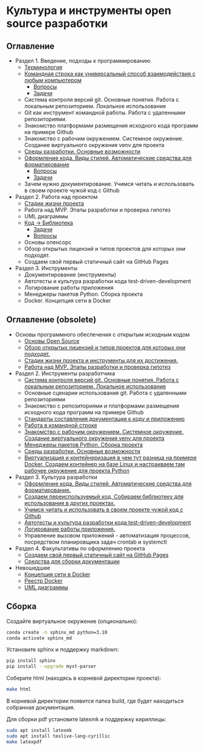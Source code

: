# Культура и инструменты open source разработки

## Оглавление

* Раздел 1. Введение, подходы к программированию
  - [Терминология](/educational_materials/terms/content.md)
  - [Командная строка как универсальный способ взаимодействия с любым компьютером](/educational_materials/bash/content.md)
    - [Вопросы](/educational_materials/bash/quiz.md)
    - [Задачи](/educational_materials/bash/exercises.md)
  - Система контроля версий git. Основные понятия. Работа с локальным репозиторием. Локальное использование
  - Git как инструмент командной работы. Работа с удаленными репозиториями.
  - Знакомство платформами размещения исходного кода программ на примере Github
  - Знакомство с рабочим окружением. Системное окружение. Создание виртуального окружения venv для проекта
  - [Среды разработки. Основные возможности](/educational_materials/ide/content.md)
  - [Оформление кода. Виды стилей. Автоматические средства для форматирование](/educational_materials/styles/content.md)
    - [Вопросы](/educational_materials/styles/quiz.md)
    - [Задачи](/educational_materials/styles/exercises.md)
  - Зачем нужно документирование. Учимся читать и использовать в своем проекте чужой код с Github
* Раздел 2. Работа над проектом
  - [Стадии жизни проекта](/educational_materials/stages/content.md)
  - Работа над MVP. Этапы разработки и проверка гипотез
  - UML диаграммы
  - [Код -> Библиотека](/educational_materials/code_to_lib/content.md)
    - [Задачи](/educational_materials/code_to_lib/exercises.md)
    - [Вопросы](/educational_materials/code_to_lib/quiz.md)
  - Основы опенсорс
  - Обзор открытых лицензий и типов проектов для которых они подходят.
  - Создаем свой первый статичный сайт на GitHub Pages
* Раздел 3. Инструменты
  - Документирование (инструменты)
  - Автотесты и культура разработки кода test-driven-development
  - Логирование работы приложения
  - Менеджеры пакетов Python. Сборка проекта
  - Docker. Концепция сети в Docker


## Оглавление (obsolete)

* Основы программного обеспечения с открытым исходным кодом
  - [Основы Open Source](01_open_source/main.md)
  - [Обзор открытых лицензий и типов проектов для которых они подходят.](02_open_license/main.md)
  - [Стадии жизни проекта и инструменты для их достижения.](01_stages/main.md)
  - [Работа над MVP. Этапы разработки и проверка гипотез](04_mvp/main.md)
* Раздел 2. Инструменты разработчика
  - [Система контроля версий git. Основные понятия. Работа с локальным репозиторием. Локальное использование](05_git_base/main.md)
  - Основные сценарии использования git. Работа с удаленными репозиториями
  - Знакомство с репозиториями и платформами размещения исходного кода программ на примере Github
  - [Стандарты составления документации к коду и приложению](12_docs/main.md)
  - [Работа в командной строке](16_bash/main.md)
  - [Знакомство с рабочим окружением. Системное окружение. Создание виртуального окружения venv для проекта](17_path_venv)
  - [Менеджеры пакетов Python. Сборка проекта](10_packages/main.md)
  - [Среды разработки. Основные возможности](22_ide/main.md)
  - [Виртуализация и контейнеризация в чем тут разница на примере Docker. Создаем контейнер на базе Linux и настраиваем там рабочее окружение для проекта Python](25_docker_base/main.md)
* Раздел 3. Культура разработки
  - [Оформление кода. Виды стилей. Автоматические средства для форматирование.](14_styles)
  - [Создаем переиспользуемый код. Собираем библиотеку для использования в других проектах.](09_code_to_lib/main.md)
  - [Учимся читать и использовать в своем проекте чужой код с Github](06_github/main.md)
  - [Автотесты и культура разработки кода test-driven-development](23_testing/main.md)
  - [Логирование работы приложения.](24_logging)
  - Управление вызовом приложений - автоматизация процессов, посредством планировщика задач crontab и systemctl
* Раздел 4. Факультативы по оформлению проекта
  - [Создаем свой первый статичный сайт на GitHub Pages](36_git_hub_pages)
  - [Средства для сборки документации](12_docs/main.md#sphinx)
* Невошедшее
  - [Концепция сети в Docker](32_docker_network/main.md)
  - [Реестр Doсker](33_dockerhub/main.md)
  - [UML диаграммы](13_uml/main.md)


## Сборка 

Создайте виртуальное окружение (опционально):

```bash
conda create -n sphinx_md python=3.10
conda activate sphinx_md
```

Установите sphinx и поддержку markdown:

```bash 
pip install sphinx
pip install --upgrade myst-parser

```

Соберите html (находясь в корневой директории проекта):

```bash
make html
```

В корневой директории появится папка build, где будет находиться собранная документация.

Для сборки pdf установите latexmk и поддержку кириллицы:

```bash
sudo apt install latexmk
sudo apt install texlive-lang-cyrillic
make latexpdf
```


